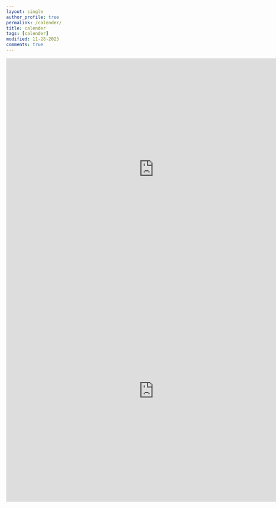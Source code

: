 ```yaml
---
layout: single
author_profile: true
permalink: /calender/
title: calender
tags: [calender]
modified: 11-28-2023
comments: true
---
```


<iframe src="https://calendar.google.com/calendar/embed?src=5621a42bdd7f0c7de1a76823498fc40646e08d2b2fae313ff06d4012f6eacd92%40group.calendar.google.com&ctz=UTC" style="border: 0" width="800" height="600" frameborder="0" scrolling="no"></iframe>

<iframe src="https://docs.google.com/spreadsheets/d/e/2PACX-1vTfTUvmdaLch_x70uC0IwgHwZ37MQ044-vjiDXdAalchmovuEL76bztuCBsGCeHFmjSUgqIPTcd9Gee/pubhtml"style="border: 0"width="800" height="600" frameborder="0" scrolling="no"></iframe>